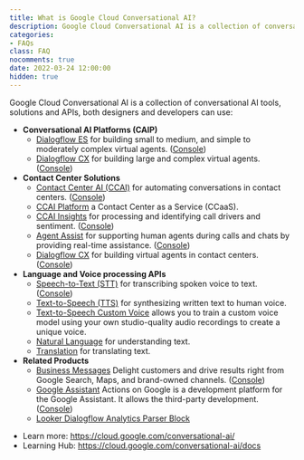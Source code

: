 ```yaml
---
title: What is Google Cloud Conversational AI?
description: Google Cloud Conversational AI is a collection of conversational AI tools, solutions and APIs, both designers and developers can use. https://cloud.google.com/conversational-ai/docs
categories: 
- FAQs
class: FAQ
nocomments: true
date: 2022-03-24 12:00:00
hidden: true
---
```

<div class="page-intro">
          
  <p>
    Google Cloud Conversational AI is a collection of conversational AI tools, solutions and APIs, both designers and developers can use:
  </p>
  <ul>
    <li>
      <b>Conversational AI Platforms (CAIP)</b>
      <ul>
        <li><a href="/dialogflow/es/docs" class="external" target="_blank">Dialogflow ES</a> for building small to medium, and simple to moderately complex virtual agents. (<a href="https://dialogflow.cloud.google.com/" class="external" target="_blank">Console</a>)</li>
        <li><a href="/dialogflow/cx/docs" class="external" target="_blank">Dialogflow CX</a> for building large and complex virtual agents. (<a href="https://dialogflow.cloud.google.com/cx" class="external" target="_blank">Console</a>)</li>
      </ul>
    </li>
    <li>
      <b>Contact Center Solutions</b>
      <ul>
        <li><a href="/solutions/contact-center" class="external" target="_blank">Contact Center AI (CCAI)</a> for automating conversations in contact centers. (<a href="https://ccai.cloud.google.com/projects" class="external" target="_blank">Console</a>)</li>
        <li><a href="/solutions/contact-center-ai-platform" class="external" target="_blank">CCAI Platform</a> a Contact Center as a Service (CCaaS).</li>
        <li><a href="/contact-center/insights/docs" class="external" target="_blank">CCAI Insights</a> for processing and identifying call drivers and sentiment. (<a href="https://ccai.cloud.google.com/insights/projects" class="external" target="_blank">Console</a>)</li>
        <li><a href="/agent-assist/docs" class="external" target="_blank">Agent Assist</a> for supporting human agents during calls and chats by providing real-time assistance. (<a href="https://agentassist.cloud.google.com/projects" class="external" target="_blank">Console</a>)</li>
        <li><a href="/dialogflow/cx/docs" class="external" target="_blank">Dialogflow CX</a> for building virtual agents in contact centers. (<a href="https://dialogflow.cloud.google.com/cx" class="external" target="_blank">Console</a>)</li>
      </ul>
    </li>
    <li>
      <b>Language and Voice processing APIs</b>
      <ul>
        <li><a href="/speech-to-text/docs" class="external" target="_blank">Speech-to-Text (STT)</a> for transcribing spoken voice to text. (<a href="https://console.cloud.google.com/speech" class="external" target="_blank">Console</a>)</li>
        <li><a href="/text-to-speech/docs" class="external" target="_blank">Text-to-Speech (TTS)</a> for synthesizing written text to human voice.</li>
        <li><a href="/text-to-speech/custom-voice/docs" class="external" target="_blank">Text-to-Speech Custom Voice</a> allows you to train a custom voice model using your own studio-quality audio recordings to create a unique voice.</li>
        <li><a href="/natural-language/docs" class="external" target="_blank">Natural Language</a> for understanding text.</li>
        <li><a href="/translation/docs" class="external" target="_blank">Translation</a> for translating text.</li>
      </ul>
    </li>
    <li>
      <b>Related Products</b>
      <ul>
        <li><a href="https://businessmessages.google/" class="external" target="_blank">Business Messages</a> Delight customers and drive results right from Google Search, Maps, and brand-owned channels. (<a href="https://business-communications.cloud.google.com/console/" target="_blank" class="external">Console</a>)</li>
        <li><a href="https://assistant.google.com/" class="external" target="_blank">Google Assistant</a> Actions on Google is a development platform for the Google Assistant. It allows the third-party development. (<a href="https://console.actions.google.com/" target="_blank" class="external">Console</a>)</li>
        <li><a href="https://looker.com/platform/blocks/source/dialogflow-parser-by-google" class="external" target="_blank">Looker Dialogflow Analytics Parser Block</a></li>
      </ul>
    </li>
  </ul>

 </div>

* Learn more: https://cloud.google.com/conversational-ai/
* Learning Hub: https://cloud.google.com/conversational-ai/docs

<!--more -->
